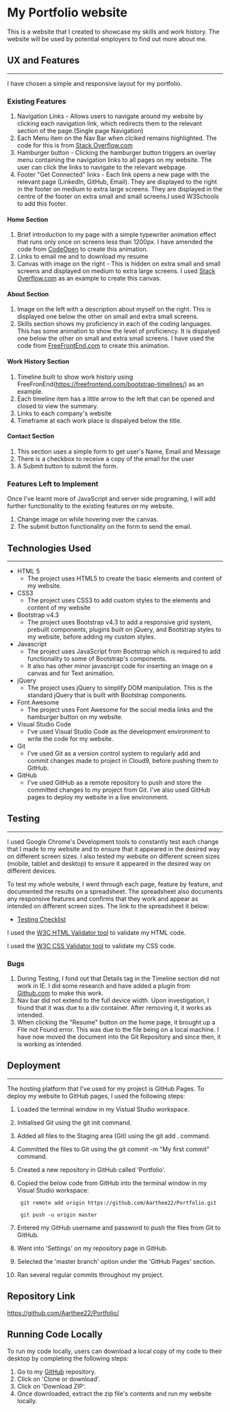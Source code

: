 # **My Portfolio website**
This is a website that I created to showcase my skills and work history. The website will be used by potential employers to find out more about me.
## **UX and Features**
---
I have chosen a simple and responsive layout for my portfolio. 
### **Existing Features**
1. Navigation Links - Allows users to navigate around my website by clicking each navigation link, which redirects them to the relevant section of the page.(Single page Navigation)
2. Each Menu item on the Nav Bar when clciked remains highlighted. The code for this is from [Stack Overflow.com](https://stackoverflow.com/questions/50791413/link-must-be-active-when-clicked)
3. Hamburger button - Clicking the hamburger button triggers an overlay menu containing the navigation links to all pages on my website. The user can click the links to navigate to the relevant webpage.
4. Footer "Get Connected" links - Each link opens a new page with the relevant page (LinkedIn, GitHub, Email). They are displayed to the right in the footer on medium to extra large screens. They are displayed in the centre of the footer on extra small and small screens.I used W3Schools to add this footer.
#### **Home Section**
1. Brief introduction to my page with a simple typewriter animation effect that runs only once on screens less than 1200px. I have amended the code from [CodeOpen](https://codepen.io/alvarotrigo/pen/ZEJgqLN) to create this animation.
2. Links to email me and to download my resume
3. Canvas with image on the right - This is hidden on extra small and small screens and displayed on medium to extra large screens. I used [Stack Overflow.com](https://stackoverflow.com/questions/14757659/loading-an-image-onto-a-canvas-with-javascript) as an example to create this canvas.
#### **About Section**
1. Image on the left with a description about myself on the right. This is displayed one below the other on small and extra small screens.
2. Skills section shows my proficiency in each of the coding languages. This has some animation to show the level of proficiency. It is dispalyed one below the other on small and extra small screens. I have used the code from [FreeFrontEnd.com](https://bbbootstrap.com/snippets/circle-progress-bar-percent-loading-81242857) to create this animation.
#### **Work History Section**
1. Timeline built to show work history using FreeFronEnd(https://freefrontend.com/bootstrap-timelines/) as an example.
2. Each timeline item has a little arrow to the left that can be opened and closed to view the summary. 
3. Links to each company's website
4. Timeframe at each work place is dispalyed below the title.
#### **Contact Section**
1. This section uses a simple form to get user's Name, Email and Message
2. There is a checkbox to receive a copy of the email for the user
3. A Submit button to submit the form.
### **Features Left to Implement**
Once I've learnt more of JavaScript and server side programing,  I will add further functionality to the existing features on my website.
1. Change image on while hovering over the canvas.
2. The submit button functionality on the form to send the email.

## **Technologies Used**
---
* HTML 5
   * The project uses HTML5 to create the basic elements and content of my website.
* CSS3
    * The project uses CSS3 to add custom styles to the elements and content of my website
* Bootstrap v4.3
    * The project uses Bootstrap v4.3 to add a responsive grid system, prebuilt components, plugins built on jQuery, and Bootstrap styles to my website, before adding my custom styles.
* Javascript
    * The project uses JavaScript from Bootstrap which is required to add functionality to some of Bootstrap's components.
    * It also has other minor javascript code for inserting an image on a canvas and for Text animation.
* jQuery
    * The project uses jQuery to simplify DOM manipulation. This is the standard jQuery that is built with Bootstrap components.
* Font Awesome
    * The project uses Font Awesome for the social media links and the hamburger button on my website.
* Visual Studio Code
    * I've used Visual Studio Code as the development environment to write the code for my website.
* Git
    * I've used Git as a version control system to regularly add and commit changes made to project in Cloud9, before pushing them to GitHub.
* GitHub
    * I've used GitHub as a remote repository to push and store the committed changes to my project from Git. I've also used GitHub pages to deploy my website in a live environment.

## **Testing**
---
I used Google Chrome's Development tools to constantly test each change that I made to my website and to ensure that it appeared in the desired way on different screen sizes. I also tested my website on different screen sizes (mobile, tablet and desktop) to ensure it appeared in the desired way on different devices.

To test my whole website, I went through each page, feature by feature, and documented the results on a spreadsheet. The spreadsheet also documents any responsive features and confirms that they work and appear as intended on different screen sizes. The link to the spreadsheet it below:
* [Testing Checklist](https://github.com/Aarthee22/Portfolio/blob/master/Testing%20Checklist.xlsx)

I used the [W3C HTML Validator tool](https://validator.w3.org/) to validate my HTML code.

I used the [W3C CSS Validator tool](https://codebeautify.org/cssvalidate#) to validate my CSS code.

### **Bugs**

1. During Testing, I fond out that Details tag in the Timeline section did not work in IE.
I did some research and have added a plugin from [Github.com](https://github.com/mathiasbynens/jquery-details) to make this work.
2. Nav bar did not extend to the full device width. Upon investigation, I found that it was due to a div container. After removing it, it works as intended.
3. When clicking the "Resume" button on the home page, it brought up a File not Found error. This was due to the file being on a local machine. I have now moved the document into the Git Repository and since then, it is working as intended.
## **Deployment**
---
The hosting platform that I've used for my project is GitHub Pages. To deploy my website to GitHub pages, I used the following steps:

1. Loaded the terminal window in my Vistual Studio workspace.

2. Initialised Git using the git init command.

3. Added all files to the Staging area (Git) using the git add . command.

4. Committed the files to Git using the git commit -m "My first commit" command.

5. Created a new repository in GitHub called 'Portfolio'.

6. Copied the below code from GitHub into the terminal window in my Visual Studio workspace:

        git remote add origin https://github.com/Aarthee22/Portfolio.git

        git push -u origin master

7. Entered my GitHub username and password to push the files from Git to GitHub.

8. Went into 'Settings' on my repository page in GitHub.

9. Selected the 'master branch' option under the 'GitHub Pages' section.

10. Ran several regular commits throughout my project.

## Repository Link
https://github.com/Aarthee22/Portfolio/

## Running Code Locally
To run my code locally, users can download a local copy of my code to their desktop by completing the following steps:

1. Go to my [GitHub](https://github.com/Aarthee22/Portfolio/) repository.
2. Click on 'Clone or download'.
3. Click on 'Download ZIP'.
4. Once downloaded, extract the zip file's contents and run my website locally.